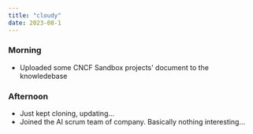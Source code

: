 ```yaml
---
title: "cloudy"
date: 2023-08-1
---
```


### Morning
 - Uploaded some CNCF Sandbox projects' document to the knowledebase

 
### Afternoon
 - Just kept cloning, updating...
 - Joined the AI scrum team of company. Basically nothing interesting...